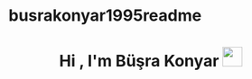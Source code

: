 # busrakonyar1995readme
<h1 align="center">Hi , I'm Büşra Konyar <img src="https://media.giphy.com/media/hvRJCLFzcasrR4ia7z/giphy.gif" width="35"></h1>
